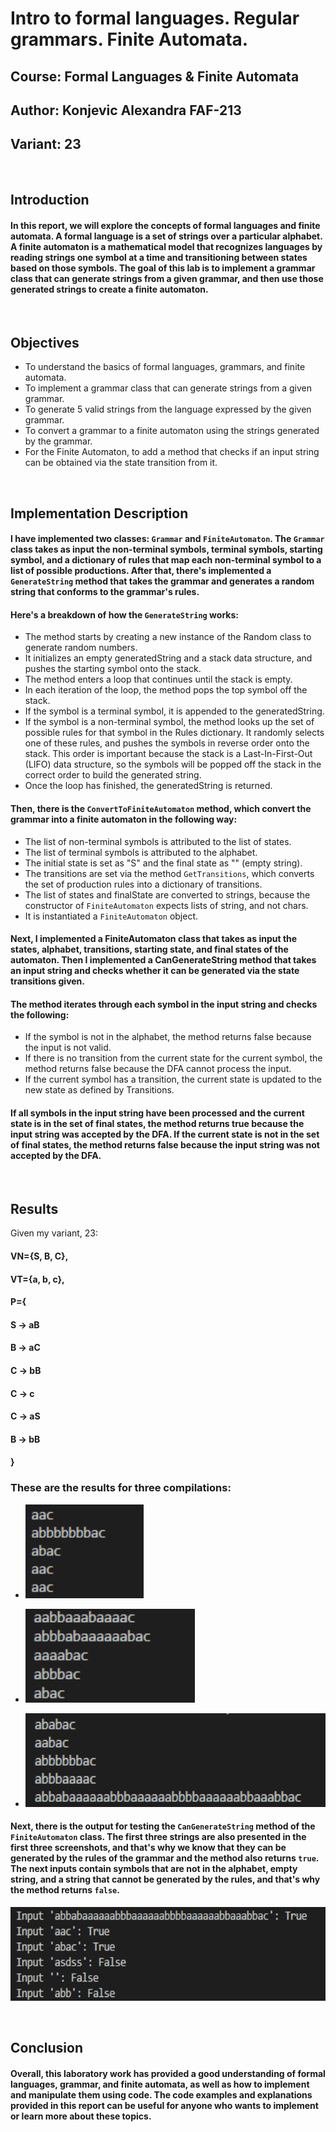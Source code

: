 # Intro to formal languages. Regular grammars. Finite Automata.

## Course: Formal Languages & Finite Automata

## Author: Konjevic Alexandra FAF-213

## Variant: 23

<br>

## Introduction

#### In this report, we will explore the concepts of formal languages and finite automata. A formal language is a set of strings over a particular alphabet. A finite automaton is a mathematical model that recognizes languages by reading strings one symbol at a time and transitioning between states based on those symbols. The goal of this lab is to implement a grammar class that can generate strings from a given grammar, and then use those generated strings to create a finite automaton.

<br>

## Objectives

- To understand the basics of formal languages, grammars, and finite automata.
- To implement a grammar class that can generate strings from a given grammar.
- To generate 5 valid strings from the language expressed by the given grammar.
- To convert a grammar to a finite automaton using the strings generated by the grammar.
- For the Finite Automaton, to add a method that checks if an input string can be obtained via the state transition from it.

<br>

## Implementation Description

#### I have implemented two classes: `Grammar` and `FiniteAutomaton`. The `Grammar` class takes as input the non-terminal symbols, terminal symbols, starting symbol, and a dictionary of rules that map each non-terminal symbol to a list of possible productions. After that, there's implemented a `GenerateString` method that takes the grammar and generates a random string that conforms to the grammar's rules.

#### Here's a breakdown of how the `GenerateString` works:

- The method starts by creating a new instance of the Random class to generate random numbers.
- It initializes an empty generatedString and a stack data structure, and pushes the starting symbol onto the stack.
- The method enters a loop that continues until the stack is empty.
- In each iteration of the loop, the method pops the top symbol off the stack.
- If the symbol is a terminal symbol, it is appended to the generatedString.
- If the symbol is a non-terminal symbol, the method looks up the set of possible rules for that symbol in the Rules dictionary. It randomly selects one of these rules, and pushes the symbols in reverse order onto the stack. This order is important because the stack is a Last-In-First-Out (LIFO) data structure, so the symbols will be popped off the stack in the correct order to build the generated string.
- Once the loop has finished, the generatedString is returned.

#### Then, there is the `ConvertToFiniteAutomaton` method, which convert the grammar into a finite automaton in the following way:

- The list of non-terminal symbols is attributed to the list of states.
- The list of terminal symbols is attributed to the alphabet.
- The initial state is set as "S" and the final state as "" (empty string).
- The transitions are set via the method `GetTransitions`, which converts the set of production rules into a dictionary of transitions.
- The list of states and finalState are converted to strings, because the constructor of `FiniteAutomaton` expects lists of string, and not chars.
- It is instantiated a `FiniteAutomaton` object.

#### Next, I implemented a FiniteAutomaton class that takes as input the states, alphabet, transitions, starting state, and final states of the automaton. Then I implemented a CanGenerateString method that takes an input string and checks whether it can be generated via the state transitions given.

#### The method iterates through each symbol in the input string and checks the following:

- If the symbol is not in the alphabet, the method returns false because the input is not valid.
- If there is no transition from the current state for the current symbol, the method returns false because the DFA cannot process the input.
- If the current symbol has a transition, the current state is updated to the new state as defined by Transitions.

#### If all symbols in the input string have been processed and the current state is in the set of final states, the method returns true because the input string was accepted by the DFA. If the current state is not in the set of final states, the method returns false because the input string was not accepted by the DFA.

<br>

## Results

Given my variant, 23:

#### VN={S, B, C},

#### VT={a, b, c},

#### P={

#### S → aB

#### B → aC

#### C → bB

#### C → c

#### C → aS

#### B → bB

#### }

### These are the results for three compilations:

- <img src="screenshots/lab1/Screenshot_1.png "
     alt="screenshot_1"
     style="height: 150px;" />

- <img src="screenshots/lab1/Screenshot_2.png "
     alt="screenshot_2"
     style="height: 150px;" />

- <img src="screenshots/lab1/Screenshot_3.png "
     alt="screenshot_3"
     style="height: 150px;" />

#### Next, there is the output for testing the `CanGenerateString` method of the `FiniteAutomaton` class. The first three strings are also presented in the first three screenshots, and that's why we know that they can be generated by the rules of the grammar and the method also returns `true`. The next inputs contain symbols that are not in the alphabet, empty string, and a string that cannot be generated by the rules, and that's why the method returns `false`.

<img src="screenshots/lab1/Screenshot_4.png "
     alt="screenshot_4"
     style="height: 150px;" />

<br>

## Conclusion

#### Overall, this laboratory work has provided a good understanding of formal languages, grammar, and finite automata, as well as how to implement and manipulate them using code. The code examples and explanations provided in this report can be useful for anyone who wants to implement or learn more about these topics.
